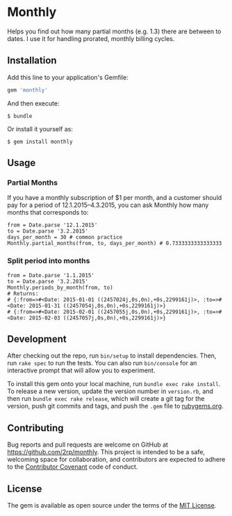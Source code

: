 # Monthly

Helps you find out how many partial months (e.g. 1.3) there are between to dates. I use it for handling prorated, monthly billing cycles.


## Installation

Add this line to your application's Gemfile:

```ruby
gem 'monthly'
```

And then execute:

    $ bundle

Or install it yourself as:

    $ gem install monthly

## Usage

### Partial Months

If you have a monthly subscription of $1 per month, and a customer should pay for a period of 12.1.2015–4.3.2015, you can ask Monthly how many months that corresponds to:

```
from = Date.parse '12.1.2015'
to = Date.parse '3.2.2015'
days_per_month = 30 # common practice
Monthly.partial_months(from, to, days_per_month) # 0.7333333333333333
```

### Split period into months

```
from = Date.parse '1.1.2015'
to = Date.parse '3.2.2015'
Monthly.periods_by_month(from, to)
# Returns:
# {:from=>#<Date: 2015-01-01 ((2457024j,0s,0n),+0s,2299161j)>, :to=>#<Date: 2015-01-31 ((2457054j,0s,0n),+0s,2299161j)>}
# {:from=>#<Date: 2015-02-01 ((2457055j,0s,0n),+0s,2299161j)>, :to=>#<Date: 2015-02-03 ((2457057j,0s,0n),+0s,2299161j)>}
```

## Development

After checking out the repo, run `bin/setup` to install dependencies. Then, run `rake spec` to run the tests. You can also run `bin/console` for an interactive prompt that will allow you to experiment.

To install this gem onto your local machine, run `bundle exec rake install`. To release a new version, update the version number in `version.rb`, and then run `bundle exec rake release`, which will create a git tag for the version, push git commits and tags, and push the `.gem` file to [rubygems.org](https://rubygems.org).

## Contributing

Bug reports and pull requests are welcome on GitHub at https://github.com/2rp/monthly. This project is intended to be a safe, welcoming space for collaboration, and contributors are expected to adhere to the [Contributor Covenant](contributor-covenant.org) code of conduct.


## License

The gem is available as open source under the terms of the [MIT License](http://opensource.org/licenses/MIT).
